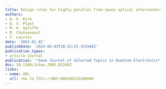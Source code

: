 ```yaml
---
title: Design rules for highly parallel free-space optical interconnects
authors:
- A. G. Kirk
- D. V. Plant
- M. H. Ayliffe
- M. Chateauneuf
- F. Lacroix
date: '2003-01-01'
publishDate: '2024-06-03T20:22:23.315948Z'
publication_types:
- article-journal
publication: '*Ieee Journal of Selected Topics in Quantum Electronics*'
doi: 10.1109/Jstqe.2003.812482
links:
- name: URL
  url: <Go to ISI>://WOS:000186135100046
---
```

